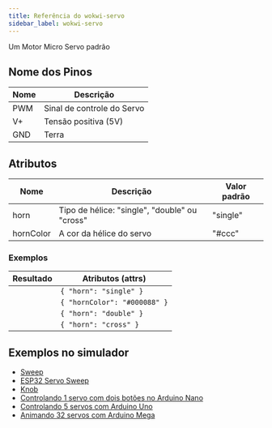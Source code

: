 ```yaml
---
title: Referência do wokwi-servo
sidebar_label: wokwi-servo
---
```


Um Motor Micro Servo padrão

<wokwi-servo />

## Nome dos Pinos

| Nome | Descrição                  |
| ---- | -------------------------- |
| PWM  | Sinal de controle do Servo |
| V+   | Tensão positiva (5V)       |
| GND  | Terra                      |

## Atributos

| Nome      | Descrição                                     | Valor padrão  |
| --------- | --------------------------------------------- | ------------- |
| horn      | Tipo de hélice: "single", "double" ou "cross" | "single"      |
| hornColor | A cor da hélice do servo                      | "#ccc"        |

### Exemplos

| Resultado                        | Atributos (attrs)            |
| -------------------------------- | ---------------------------- |
| <wokwi-servo horn="single" />    | `{ "horn": "single" }`       |
| <wokwi-servo hornColor="#008" /> | `{ "hornColor": "#000088" }` |
| <wokwi-servo horn="double" />    | `{ "horn": "double" }`       |
| <wokwi-servo horn="cross" />     | `{ "horn": "cross" }`        |

## Exemplos no simulador

- [Sweep](https://wokwi.com/projects/344891730528567891)
- [ESP32 Servo Sweep](https://wokwi.com/projects/323706614646309460)
- [Knob](https://wokwi.com/projects/344892191015961170)
- [Controlando 1 servo com dois botões no Arduino Nano](https://wokwi.com/projects/328312829780165204)
- [Controlando 5 servos com Arduino Uno](https://wokwi.com/projects/305087394119418434)
- [Animando 32 servos com Arduino Mega](https://wokwi.com/projects/305336312628511297)
